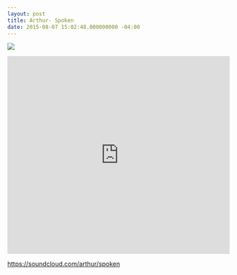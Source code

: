 ```yaml
---
layout: post
title: Arthur- Spoken
date: 2015-08-07 15:02:48.000000000 -04:00
---
```

![](https://dl.dropboxusercontent.com/u/255297/portfolio/ghost/images/2015/Aug/spokenAlbum.png)

<iframe width="100%" height="450" scrolling="no" frameborder="no" src="https://w.soundcloud.com/player/?url=https%3A//api.soundcloud.com/tracks/218226766&amp;auto_play=false&amp;hide_related=false&amp;show_comments=true&amp;show_user=true&amp;show_reposts=false&amp;visual=true"></iframe>

https://soundcloud.com/arthur/spoken
